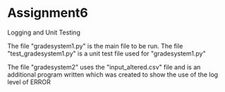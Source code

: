 # Assignment6
Logging and Unit Testing

The file "gradesystem1.py" is the main file to be run. 
The file "test_gradesystem1.py" is a unit test file used for "gradesystem1.py"

The file "gradesystem2" uses the "input_altered.csv" file and is an additional program written which was created to show the use of the log level of ERROR

